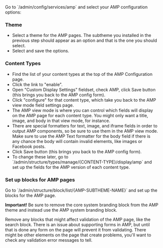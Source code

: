 Go to \`/admin/config/services/amp\` and select your AMP configuration options:

### Theme

* Select a theme for the AMP pages. The subtheme you installed in the previous step should appear as an option and that is the one you should select.
* Select and save the options.

### Content Types

* Find the list of your content types at the top of the AMP Configuration page.
* Click the link to "enable".
* Open "Custom Display Settings" fieldset, check AMP, click Save button (this brings you back to the AMP config form).
* Click "configure" for that content type, which take you back to the AMP view mode field settings page.
* The AMP view mode is where you can control which fields will display on the AMP page for each content type. You might only want a title, image, and body in that view mode, for instance.
* There are special formatters for text, image, and iframe fields in order to output AMP components, so be sure to use them in the AMP view mode. Make sure to use the AMP Text formatter for the body field if there is any chance the body will contain invalid elements, like images or Facebook posts.
* Click Save button (this brings you back to the AMP config form).
* To change these later, go to \`/admin/structure/types/manage/{CONTENT-TYPE}/display/amp\` and set up the fields for the AMP version of each content type.

### Set up blocks for AMP pages

Go to \`/admin/structure/block/list/{AMP-SUBTHEME-NAME}\` and set up the blocks for the AMP page.

**Important!** Be sure to remove the core system branding block from the AMP theme and instead use the AMP system branding block.

Remove any blocks that might affect validation of the AMP page, like the search block. There is an issue about supporting forms in AMP, but until that is done any form on the page will prevent it from validating. There might be other elements on the page that create problems, you'll want to check any validation error messages to tell.